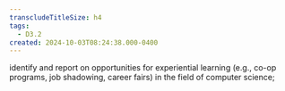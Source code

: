 ```yaml
---
transcludeTitleSize: h4
tags:
  - D3.2
created: 2024-10-03T08:24:38.000-0400
---
```

identify and report on opportunities for experiential learning (e.g., co-op programs, job shadowing, career fairs) in the field of computer science;
